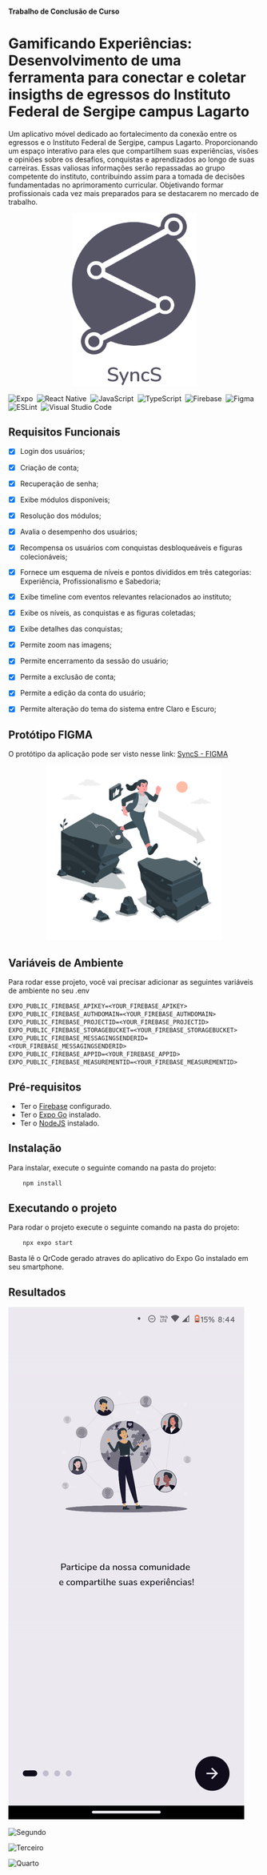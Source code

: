 
#### Trabalho de Conclusão de Curso
# Gamificando Experiências: Desenvolvimento de uma ferramenta para conectar e coletar insigths de egressos do Instituto Federal de Sergipe campus Lagarto

Um aplicativo móvel dedicado ao fortalecimento da conexão entre os egressos e o Instituto Federal de Sergipe, campus Lagarto. Proporcionando um espaço interativo para eles que compartilhem suas experiências, visões e opiniões sobre os desafios, conquistas e aprendizados ao longo de suas carreiras. Essas valiosas informações serão repassadas ao grupo competente do instituto, contribuindo assim para a tomada de decisões fundamentadas no aprimoramento curricular. Objetivando formar profissionais cada vez mais preparados para se destacarem no mercado de trabalho.

<p align="center">
  <img alt="Questions Box" title="Questions Box" src="./assets/images/LogoFull.png" width="250">
</p>

![Expo](https://img.shields.io/badge/expo-1C1E24?style=for-the-badge&logo=expo&logoColor=#D04A37)&nbsp; 
![React Native](https://img.shields.io/badge/react_native-%2320232a.svg?style=for-the-badge&logo=react&logoColor=%2361DAFB)&nbsp; 
![JavaScript](https://img.shields.io/badge/javascript-%23323330.svg?style=for-the-badge&logo=javascript&logoColor=%23F7DF1E)&nbsp; 
![TypeScript](https://img.shields.io/badge/typescript-%23007ACC.svg?style=for-the-badge&logo=typescript&logoColor=white)&nbsp; 
![Firebase](https://img.shields.io/badge/firebase-%23039BE5.svg?style=for-the-badge&logo=firebase)&nbsp; 
![Figma](https://img.shields.io/badge/figma-%23F24E1E.svg?style=for-the-badge&logo=figma&logoColor=white)&nbsp;
![ESLint](https://img.shields.io/badge/ESLint-4B3263?style=for-the-badge&logo=eslint&logoColor=white)&nbsp;
![Visual Studio Code](https://img.shields.io/badge/Visual%20Studio%20Code-0078d7.svg?style=for-the-badge&logo=visual-studio-code&logoColor=white)&nbsp; 
## Requisitos Funcionais

- [x]   Login dos usuários;
- [x]   Criação de conta;
- [x]   Recuperação de senha;
- [x]   Exibe módulos disponíveis;
- [x]   Resolução dos módulos;
- [x]   Avalia o desempenho dos usuários;
- [x]   Recompensa os usuários com conquistas desbloqueáveis e figuras colecionáveis;
- [x]   Fornece um esquema de níveis e pontos divididos em três categorias: Experiência, Profissionalismo e Sabedoria;
- [x]   Exibe timeline com eventos relevantes relacionados ao instituto;
- [x]   Exibe os níveis, as conquistas e as figuras coletadas;
- [x]   Exibe detalhes das conquistas;
- [x]   Permite zoom nas imagens;
- [x]   Permite encerramento da sessão do usuário;
- [x]   Permite a exclusão de conta;
- [x]   Permite a edição da conta do usuário;
- [x]   Permite alteração do tema do sistema entre Claro e Escuro;


## Protótipo FIGMA

O protótipo da aplicação pode ser visto nesse link: [SyncS - FIGMA](https://www.figma.com/file/neePuaoyD0FVMyRZGt26ha/TCC-2?type=design&node-id=0%3A1&mode=design&t=M1I7WmbQcRO1n36v-1)

<a href="https://www.figma.com/file/neePuaoyD0FVMyRZGt26ha/TCC-2?type=design&node-id=0%3A1&mode=design&t=M1I7WmbQcRO1n36v-1" target="_blank">
<p align="center">
  <img alt="Questions Box" title="Questions Box" src="./assets/images/Success.png" width="350">
</p>
</a>

## Variáveis de Ambiente

Para rodar esse projeto, você vai precisar adicionar as seguintes variáveis de ambiente no seu .env

```
EXPO_PUBLIC_FIREBASE_APIKEY=<YOUR_FIREBASE_APIKEY>
EXPO_PUBLIC_FIREBASE_AUTHDOMAIN=<YOUR_FIREBASE_AUTHDOMAIN>
EXPO_PUBLIC_FIREBASE_PROJECTID=<YOUR_FIREBASE_PROJECTID>
EXPO_PUBLIC_FIREBASE_STORAGEBUCKET=<YOUR_FIREBASE_STORAGEBUCKET>
EXPO_PUBLIC_FIREBASE_MESSAGINGSENDERID=<YOUR_FIREBASE_MESSAGINGSENDERID>
EXPO_PUBLIC_FIREBASE_APPID=<YOUR_FIREBASE_APPID>
EXPO_PUBLIC_FIREBASE_MEASUREMENTID=<YOUR_FIREBASE_MEASUREMENTID>
```

## Pré-requisitos

 - Ter o [Firebase](https://firebase.google.com/?hl=pt-br) configurado.
 - Ter o [Expo Go](https://expo.dev/expo-go) instalado.
 - Ter o [NodeJS](https://nodejs.org/) instalado.

## Instalação

Para instalar, execute o seguinte comando na pasta do projeto:

```js
    npm install
```

## Executando o projeto

Para rodar o projeto execute o seguinte comando na pasta do projeto:

```js
    npx expo start
```

Basta lê o QrCode gerado atraves do aplicativo do Expo Go instalado em seu smartphone.
## Resultados

![Primeiro](./screenshots/gif1.gif)

![Segundo](./screenshots/gif2.gif)

![Terceiro](./screenshots/gif3.gif)

![Quarto](./screenshots/gif4.gif)

